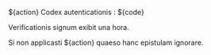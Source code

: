 ${action} Codex autenticationis : ${code}

Verificationis signum exibit una hora.

Si non applicasti ${action} quaeso hanc epistulam ignorare.
